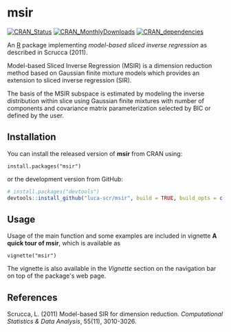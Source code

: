 # msir

[![CRAN\_Status](http://www.r-pkg.org/badges/version/msir)](https://cran.r-project.org/package=msir)
[![CRAN\_MonthlyDownloads](http://cranlogs.r-pkg.org/badges/msir)](https://cran.r-project.org/package=msir)
[![CRAN\_dependencies](https://tinyverse.netlify.com/badge/msir)](https://cran.R-project.org/package=mclust)

An [R](https://www.r-project.org/) package implementing *model-based sliced inverse regression* as described in Scrucca (2011).

Model-based Sliced Inverse Regression (MSIR) is a dimension reduction method based on Gaussian finite mixture models which provides an extension to sliced inverse regression (SIR). 

The basis of the MSIR subspace is estimated by modeling the inverse distribution within slice using Gaussian finite mixtures with number of components and covariance matrix parameterization selected by BIC or defined by the user.

## Installation

You can install the released version of **msir** from CRAN using:

```{r}
install.packages("msir")
```

or the development version from GitHub:

``` r
# install.packages("devtools")
devtools::install_github("luca-scr/msir", build = TRUE, build_opts = c("--no-resave-data", "--no-manual"))
```

## Usage

Usage of the main function and some examples are included in vignette **A quick tour of msir**, which is available as

```{r}
vignette("msir")
```

The vignette is also available in the *Vignette* section on the navigation bar on top of the package's web page.

## References

Scrucca, L. (2011) Model-based SIR for dimension reduction. *Computational Statistics & Data Analysis*, 55(11), 3010-3026.
